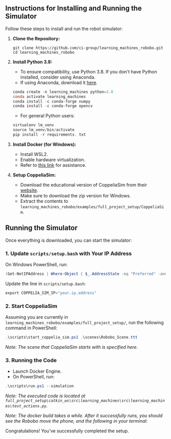 ## Instructions for Installing and Running the Simulator

Follow these steps to install and run the robot simulator:

1. **Clone the Repository:**
   ```pwsh
   git clone https://github.com/ci-group/learning_machines_robobo.git
   cd learning_machines_robobo
   ```

2. **Install Python 3.8:**
   - To ensure compatibility, use Python 3.8. If you don't have Python installed, consider using Anaconda.
    - If using Anaconda, download it [here](https://www.anaconda.com/download).
    
    ```powershell
    conda create -n learning_machines python=3.8
    conda activate learning_machines
    conda install -c conda-forge numpy
    conda install -c conda-forge opencv
    ```

    - For general Python users:

    ```powershell
    virtualenv lm_venv
    source lm_venv/bin/activate
    pip install -r requirements. txt
    ```

3. **Install Docker (for Windows):**
   - Install WSL2.
   - Enable hardware virtualization.
   - Refer to [this link](https://docs.docker.com/desktop/install/windows-install/) for assistance.

4. **Setup CoppeliaSim:**
   - Download the educational version of CoppeliaSim from their [website](https://www.coppeliarobotics.com/downloads).
    - Make sure to download the zip version for Windows.
    - Extract the contents to `learning_machines_robobo/examples/full_project_setup/CoppeliaSim`.

## Running the Simulator

Once everything is downloaded, you can start the simulator:

### 1. Update `scripts/setup.bash` with Your IP Address

On Windows PowerShell, run:

```powershell
(Get-NetIPAddress | Where-Object { $_.AddressState -eq "Preferred" -and $_.ValidLifetime -lt "24:00:00" }).IPAddress
```

Update the line in `scripts/setup.bash`:

```powershell
export COPPELIA_SIM_IP="your.ip.address"
```

### 2. Start CoppeliaSim

Assuming you are currently in `learning_machines_robobo/examples/full_project_setup/`, run the following command in PowerShell:

```powershell
.\scripts\start_coppelia_sim.ps1 .\scenes\Robobo_Scene.ttt
```

*Note: The scene that CoppeliaSim starts with is specified here.*

### 3. Running the Code

- Launch Docker Engine.
- On PowerShell, run:

```powershell
.\scripts\run.ps1 --simulation
```

*Note: The executed code is located at `full_project_setup\catkin_ws\src\learning_machines\src\learning_machines\test_actions.py`.*

*Note: The docker build takes a while. After it successfully runs, you should see the Robobo move the phone, and the following in your terminal:*

Congratulations! You've successfully completed the setup. 